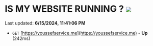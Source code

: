 # IS MY WEBSITE RUNNING ? [![](https://img.shields.io/static/v1?label=Sponsor&message=%E2%9D%A4&logo=GitHub&color=%23fe8e86)](https://github.com/sponsors/Youssef-Lehmam)

Last updated: **6/15/2024, 11:41:06 PM**

- `GET` [https://youssefservice.me](https://youssefservice.me) - **Up** (242ms)
